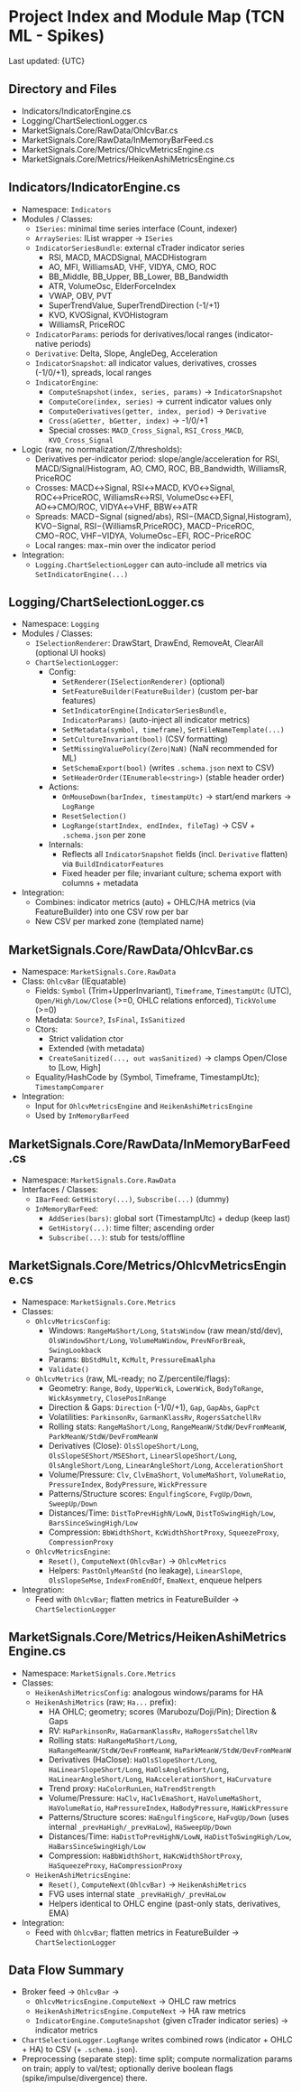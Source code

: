 # Project Index and Module Map (TCN ML - Spikes)

Last updated: {UTC}

## Directory and Files
- Indicators/IndicatorEngine.cs
- Logging/ChartSelectionLogger.cs
- MarketSignals.Core/RawData/OhlcvBar.cs
- MarketSignals.Core/RawData/InMemoryBarFeed.cs
- MarketSignals.Core/Metrics/OhlcvMetricsEngine.cs
- MarketSignals.Core/Metrics/HeikenAshiMetricsEngine.cs

## Indicators/IndicatorEngine.cs
- Namespace: `Indicators`
- Modules / Classes:
  - `ISeries`: minimal time series interface (Count, indexer)
  - `ArraySeries`: IList<double> wrapper → `ISeries`
  - `IndicatorSeriesBundle`: external cTrader indicator series
    - RSI, MACD, MACDSignal, MACDHistogram
    - AO, MFI, WilliamsAD, VHF, VIDYA, CMO, ROC
    - BB_Middle, BB_Upper, BB_Lower, BB_Bandwidth
    - ATR, VolumeOsc, ElderForceIndex
    - VWAP, OBV, PVT
    - SuperTrendValue, SuperTrendDirection (-1/+1)
    - KVO, KVOSignal, KVOHistogram
    - WilliamsR, PriceROC
  - `IndicatorParams`: periods for derivatives/local ranges (indicator-native periods)
  - `Derivative`: Delta, Slope, AngleDeg, Acceleration
  - `IndicatorSnapshot`: all indicator values, derivatives, crosses (-1/0/+1), spreads, local ranges
  - `IndicatorEngine`:
    - `ComputeSnapshot(index, series, params)` → `IndicatorSnapshot`
    - `ComputeCore(index, series)` → current indicator values only
    - `ComputeDerivatives(getter, index, period)` → `Derivative`
    - `Cross(aGetter, bGetter, index)` → -1/0/+1
    - Special crosses: `MACD_Cross_Signal`, `RSI_Cross_MACD`, `KVO_Cross_Signal`
- Logic (raw, no normalization/Z/thresholds):
  - Derivatives per-indicator period: slope/angle/acceleration for RSI, MACD/Signal/Histogram, AO, CMO, ROC, BB_Bandwidth, WilliamsR, PriceROC
  - Crosses: MACD↔Signal, RSI↔MACD, KVO↔Signal, ROC↔PriceROC, WilliamsR↔RSI, VolumeOsc↔EFI, AO↔CMO/ROC, VIDYA↔VHF, BBW↔ATR
  - Spreads: MACD−Signal (signed/abs), RSI−{MACD,Signal,Histogram}, KVO−Signal, RSI−{WilliamsR,PriceROC}, MACD−PriceROC, CMO−ROC, VHF−VIDYA, VolumeOsc−EFI, ROC−PriceROC
  - Local ranges: max−min over the indicator period
- Integration:
  - `Logging.ChartSelectionLogger` can auto-include all metrics via `SetIndicatorEngine(...)`

## Logging/ChartSelectionLogger.cs
- Namespace: `Logging`
- Modules / Classes:
  - `ISelectionRenderer`: DrawStart, DrawEnd, RemoveAt, ClearAll (optional UI hooks)
  - `ChartSelectionLogger`:
    - Config:
      - `SetRenderer(ISelectionRenderer)` (optional)
      - `SetFeatureBuilder(FeatureBuilder)` (custom per-bar features)
      - `SetIndicatorEngine(IndicatorSeriesBundle, IndicatorParams)` (auto-inject all indicator metrics)
      - `SetMetadata(symbol, timeframe)`, `SetFileNameTemplate(...)`
      - `SetCultureInvariant(bool)` (CSV formatting)
      - `SetMissingValuePolicy(Zero|NaN)` (NaN recommended for ML)
      - `SetSchemaExport(bool)` (writes `.schema.json` next to CSV)
      - `SetHeaderOrder(IEnumerable<string>)` (stable header order)
    - Actions:
      - `OnMouseDown(barIndex, timestampUtc)` → start/end markers → `LogRange`
      - `ResetSelection()`
      - `LogRange(startIndex, endIndex, fileTag)` → CSV + `.schema.json` per zone
    - Internals:
      - Reflects all `IndicatorSnapshot` fields (incl. `Derivative` flatten) via `BuildIndicatorFeatures`
      - Fixed header per file; invariant culture; schema export with columns + metadata
- Integration:
  - Combines: indicator metrics (auto) + OHLC/HA metrics (via FeatureBuilder) into one CSV row per bar
  - New CSV per marked zone (templated name)

## MarketSignals.Core/RawData/OhlcvBar.cs
- Namespace: `MarketSignals.Core.RawData`
- Class: `OhlcvBar` (IEquatable)
  - Fields: `Symbol` (Trim+UpperInvariant), `Timeframe`, `TimestampUtc` (UTC), `Open/High/Low/Close` (>=0, OHLC relations enforced), `TickVolume` (>=0)
  - Metadata: `Source?`, `IsFinal`, `IsSanitized`
  - Ctors:
    - Strict validation ctor
    - Extended (with metadata)
    - `CreateSanitized(..., out wasSanitized)` → clamps Open/Close to [Low, High]
  - Equality/HashCode by (Symbol, Timeframe, TimestampUtc); `TimestampComparer`
- Integration:
  - Input for `OhlcvMetricsEngine` and `HeikenAshiMetricsEngine`
  - Used by `InMemoryBarFeed`

## MarketSignals.Core/RawData/InMemoryBarFeed.cs
- Namespace: `MarketSignals.Core.RawData`
- Interfaces / Classes:
  - `IBarFeed`: `GetHistory(...)`, `Subscribe(...)` (dummy)
  - `InMemoryBarFeed`:
    - `AddSeries(bars)`: global sort (TimestampUtc) + dedup (keep last)
    - `GetHistory(...)`: time filter; ascending order
    - `Subscribe(...)`: stub for tests/offline

## MarketSignals.Core/Metrics/OhlcvMetricsEngine.cs
- Namespace: `MarketSignals.Core.Metrics`
- Classes:
  - `OhlcvMetricsConfig`:
    - Windows: `RangeMaShort/Long`, `StatsWindow` (raw mean/std/dev), `OlsWindowShort/Long`, `VolumeMaWindow`, `PrevNForBreak`, `SwingLookback`
    - Params: `BbStdMult`, `KcMult`, `PressureEmaAlpha`
    - `Validate()`
  - `OhlcvMetrics` (raw, ML-ready; no Z/percentile/flags):
    - Geometry: `Range`, `Body`, `UpperWick`, `LowerWick`, `BodyToRange`, `WickAsymmetry`, `ClosePosInRange`
    - Direction & Gaps: `Direction` (-1/0/+1), `Gap`, `GapAbs`, `GapPct`
    - Volatilities: `ParkinsonRv`, `GarmanKlassRv`, `RogersSatchellRv`
    - Rolling stats: `RangeMaShort/Long`, `RangeMeanW/StdW/DevFromMeanW`, `ParkMeanW/StdW/DevFromMeanW`
    - Derivatives (Close): `OlsSlopeShort/Long`, `OlsSlopeSEShort/MSEShort`, `LinearSlopeShort/Long`, `OlsAngleShort/Long`, `LinearAngleShort/Long`, `AccelerationShort`
    - Volume/Pressure: `Clv`, `ClvEmaShort`, `VolumeMaShort`, `VolumeRatio`, `PressureIndex`, `BodyPressure`, `WickPressure`
    - Patterns/Structure scores: `EngulfingScore`, `FvgUp/Down`, `SweepUp/Down`
    - Distances/Time: `DistToPrevHighN/LowN`, `DistToSwingHigh/Low`, `BarsSinceSwingHigh/Low`
    - Compression: `BbWidthShort`, `KcWidthShortProxy`, `SqueezeProxy`, `CompressionProxy`
  - `OhlcvMetricsEngine`:
    - `Reset()`, `ComputeNext(OhlcvBar)` → `OhlcvMetrics`
    - Helpers: `PastOnlyMeanStd` (no leakage), `LinearSlope`, `OlsSlopeSeMse`, `IndexFromEndOf`, `EmaNext`, enqueue helpers
- Integration:
  - Feed with `OhlcvBar`; flatten metrics in FeatureBuilder → `ChartSelectionLogger`

## MarketSignals.Core/Metrics/HeikenAshiMetricsEngine.cs
- Namespace: `MarketSignals.Core.Metrics`
- Classes:
  - `HeikenAshiMetricsConfig`: analogous windows/params for HA
  - `HeikenAshiMetrics` (raw; `Ha...` prefix):
    - HA OHLC; geometry; scores (Marubozu/Doji/Pin); Direction & Gaps
    - RV: `HaParkinsonRv`, `HaGarmanKlassRv`, `HaRogersSatchellRv`
    - Rolling stats: `HaRangeMaShort/Long`, `HaRangeMeanW/StdW/DevFromMeanW`, `HaParkMeanW/StdW/DevFromMeanW`
    - Derivatives (HaClose): `HaOlsSlopeShort/Long`, `HaLinearSlopeShort/Long`, `HaOlsAngleShort/Long`, `HaLinearAngleShort/Long`, `HaAccelerationShort`, `HaCurvature`
    - Trend proxy: `HaColorRunLen`, `HaTrendStrength`
    - Volume/Pressure: `HaClv`, `HaClvEmaShort`, `HaVolumeMaShort`, `HaVolumeRatio`, `HaPressureIndex`, `HaBodyPressure`, `HaWickPressure`
    - Patterns/Structure scores: `HaEngulfingScore`, `HaFvgUp/Down` (uses internal `_prevHaHigh/_prevHaLow`), `HaSweepUp/Down`
    - Distances/Time: `HaDistToPrevHighN/LowN`, `HaDistToSwingHigh/Low`, `HaBarsSinceSwingHigh/Low`
    - Compression: `HaBbWidthShort`, `HaKcWidthShortProxy`, `HaSqueezeProxy`, `HaCompressionProxy`
  - `HeikenAshiMetricsEngine`:
    - `Reset()`, `ComputeNext(OhlcvBar)` → `HeikenAshiMetrics`
    - FVG uses internal state `_prevHaHigh/_prevHaLow`
    - Helpers identical to OHLC engine (past-only stats, derivatives, EMA)
- Integration:
  - Feed with `OhlcvBar`; flatten metrics in FeatureBuilder → `ChartSelectionLogger`

## Data Flow Summary
- Broker feed → `OhlcvBar` →
  - `OhlcvMetricsEngine.ComputeNext` → OHLC raw metrics
  - `HeikenAshiMetricsEngine.ComputeNext` → HA raw metrics
  - `IndicatorEngine.ComputeSnapshot` (given cTrader indicator series) → indicator metrics
- `ChartSelectionLogger.LogRange` writes combined rows (indicator + OHLC + HA) to CSV (+ `.schema.json`).
- Preprocessing (separate step): time split; compute normalization params on train; apply to val/test; optionally derive boolean flags (spike/impulse/divergence) there.